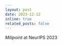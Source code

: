 ```yaml
---
layout: post
date: 2023-12-12
inline: true
related_posts: false
---
```


_Milipoint_ at NeurIPS 2023
